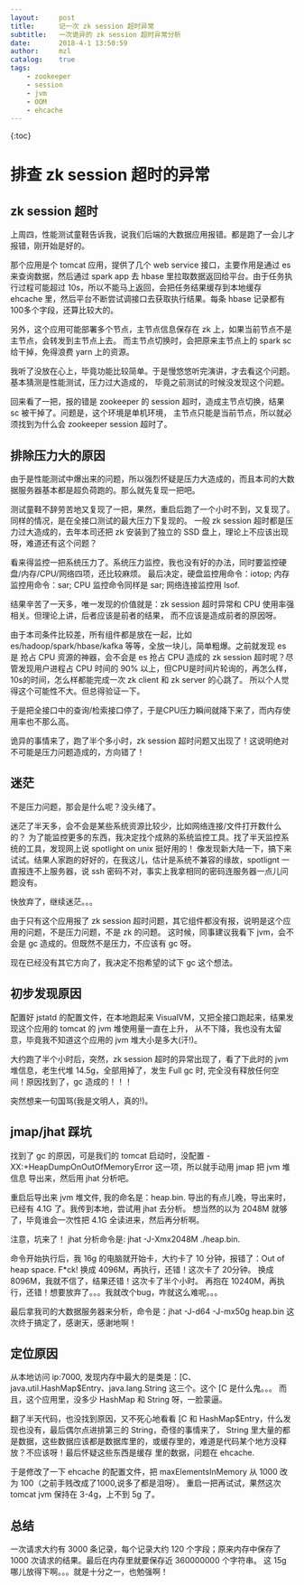 ```yaml
---
layout:     post
title:      记一次 zk session 超时异常
subtitle:   一次诡异的 zk session 超时异常分析
date:       2018-4-1 13:50:59
author:     mzl
catalog:    true
tags:
    - zookeeper
    - session
    - jvm
    - OOM
    - ehcache
---
```


{:toc}

# 排查 zk session 超时的异常

## zk session 超时

上周四，性能测试童鞋告诉我，说我们后端的大数据应用报错。都是跑了一会儿才报错，刚开始是好的。

那个应用是个 tomcat 应用，提供了几个 web service 接口，主要作用是通过 es 来查询数据，然后通过 spark app
去 hbase 里拉取数据返回给平台。由于任务执行过程可能超过 10s，所以不能马上返回，会把任务结果缓存到本地缓存
ehcache 里，然后平台不断尝试调接口去获取执行结果。每条 hbase 记录都有100多个字段，还算比较大的。

另外，这个应用可能部署多个节点，主节点信息保存在 zk 上，如果当前节点不是主节点，会转发到主节点上去。
而主节点切换时，会把原来主节点上的 spark sc 给干掉，免得浪费 yarn 上的资源。

我听了没放在心上，毕竟功能比较简单。于是慢悠悠听完演讲，才去看这个问题。基本猜测是性能测试，压力过大造成的，
毕竟之前测试的时候没发现这个问题。

回来看了一把，报的错是 zookeeper 的 session 超时，造成主节点切换，结果 sc 被干掉了。问题是，这个环境是单机环境，
主节点只能是当前节点，所以就必须找到为什么会 zookeeper session 超时了。

## 排除压力大的原因

由于是性能测试中爆出来的问题，所以强烈怀疑是压力大造成的，而且本司的大数据服务器基本都是超负荷跑的。那么就先复现一把吧。

测试童鞋不辞劳苦地又复现了一把，果然，重启后跑了一个小时不到，又复现了。同样的情况，是在全接口测试的最大压力下复现的。
一般 zk session 超时都是压力过大造成的，去年本司还把 zk 安装到了独立的 SSD 盘上，理论上不应该出现呀，难道还有这个问题？

看来得监控一把系统压力了。系统压力监控，我也没有好的办法，同时要监控硬盘/内存/CPU/网络四项，还比较麻烦。
最后决定，硬盘监控用命令：iotop; 内存监控用命令：sar; CPU 监控命令同样是 sar; 网络连接监控用 lsof.

结果辛苦了一天多，唯一发现的价值就是：zk session 超时异常和 CPU 使用率强相关。但理论上讲，后者应该是前者的结果，
而不应该是造成前者的原因呀。

由于本司条件比较差，所有组件都是放在一起，比如 es/hadoop/spark/hbase/kafka 等等，全放一块儿，简单粗爆。之前就发现 es 是
抢占 CPU 资源的神器，会不会是 es 抢占 CPU 造成的 zk session 超时呢？尽管发现用户进程占 CPU 时间的
90% 以上，但CPU是时间片轮询的，再怎么样，10s的时间，怎么样都能完成一次 zk client 和 zk server 的心跳了。
所以个人觉得这个可能性不大。但总得验证一下。

于是把全接口中的查询/检索接口停了，于是CPU压力瞬间就降下来了，而内存使用率也不那么高。

诡异的事情来了，跑了半个多小时，zk session 超时问题又出现了！这说明绝对不可能是压力问题造成的，方向错了！

## 迷茫

不是压力问题，那会是什么呢？没头绪了。

迷茫了半天多，会不会是某些系统资源比较少，比如网络连接/文件打开数什么的？
为了能监控更多的东西，我决定找个成熟的系统监控工具。找了半天监控系统的工具，发现网上说 spotlight on unix 挺好用的！
像发现新大陆一下，搞下来试试。结果人家跑的好好的，在我这儿，估计是系统不兼容的缘故，spotlignt 一直报连不上服务器，说
ssh 密码不对，事实上我拿相同的密码连服务器一点儿问题没有。

快放弃了，继续迷茫。。。

由于只有这个应用报了 zk session 超时问题，其它组件都没有报，说明是这个应用的问题，不是压力问题，不是 zk 的问题。
这时候，同事建议我看下 jvm，会不会是 gc 造成的。但既然不是压力，不应该有 gc 呀。

现在已经没有其它方向了，我决定不抱希望的试下 gc 这个想法。

## 初步发现原因

配置好 jstatd 的配置文件，在本地跑起来 VisualVM，又把全接口跑起来，结果发现这个应用的 tomcat 的 jvm 堆使用量一直在上升，
从不下降，我也没有太留意，毕竟我不知道这个应用的 jvm 堆大小是多大(汗!)。

大约跑了半个小时后，突然，zk session 超时的异常出现了，看了下此时的 jvm 堆信息，老生代堆 14.5g，全部用掉了，发生 Full gc 时,
完全没有释放任何空间！原因找到了，gc 造成的！！！

突然想来一句国骂(我是文明人，真的!)。

## jmap/jhat 踩坑

找到了 gc 的原因，可是我们的 tomcat 启动时，没配置 -XX:+HeapDumpOnOutOfMemoryError 这一项，所以就手动用 jmap 把 jvm 堆信息
导出来，然后用 jhat 分析吧。

重启后导出来 jvm 堆文件, 我的命名是：heap.bin. 导出的有点儿晚，导出来时，已经有 4.1G 了。我传到本地，尝试用 jhat 去分析。
想当然的以为 2048M 就够了，毕竟谁会一次性把 4.1G 全读进来，然后再分析啊。

注意，坑来了！
jhat 分析命令是: jhat -J-Xmx2048M ./heap.bin.

命令开始执行后，我 16g 的电脑就开始卡，大约卡了 10 分钟，报错了：Out of heap space. F*ck!
换成 4096M，再执行，还错！这次卡了 20分钟。
换成 8096M，我就不信了，结果还错！这次卡了半个小时。
再抱在 10240M，再执行，还错！想要放弃了。。。我就改个bug，咋就这么难呢。。。

最后拿我司的大数据服务器来分析，命令是：jhat -J-d64 -J-mx50g heap.bin
这次终于搞定了，感谢天，感谢地啊！

## 定位原因

从本地访问 ip:7000, 发现内存中最大的是类是：[C、java.util.HashMap$Entry、java.lang.String 这三个。这个 [C 是什么鬼。。。
而且，这个应用里，没多少 HashMap 和 String 呀，一脸蒙逼。

翻了半天代码，也没找到原因，又不死心地看看 [C 和 HashMap$Entry，什么发现也没有，最后偶尔点进排第三的 String，奇怪的事情来了，
String 里大量的都是数据，这些数据应该都是数据库里的，或缓存里的，难道是代码某个地方没释放？不应该呀！最后怀疑这些东西是缓存
里的数据，问题在 ehcache.

于是修改了一下 ehcache 的配置文件，把 maxElementsInMemory 从 1000 改为 100（之前手贱改成了1000,说多了都是泪呀）。
重启一把再试试，果然这次 tomcat jvm 保持在 3-4g，上不到 5g 了。

## 总结

一次请求大约有 3000 条记录，每个记录大约 120 个字段；原来内存中保存了 1000 次请求的结果。最后在内存里就要保存近 360000000 个字符串。
这 15g 哪儿放得下啊。。。就是十分之一，也勉强啊！

